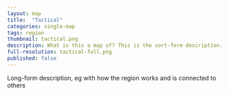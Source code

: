 ```yaml
---
layout: map
title:  "Tactical"
categories: single-map
tags: region
thumbnail: tactical.png
description: What is this a map of? This is the sort-form description.
full-resolution: tactical-full.png
published: false
---
```


Long-form description, eg with how the region works and is connected to others

